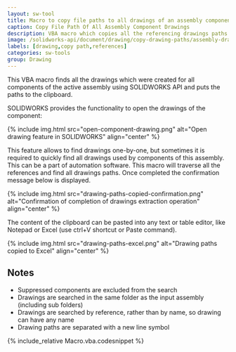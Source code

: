 ```yaml
---
layout: sw-tool
title: Macro to copy file paths to all drawings of an assembly components using SOLIDWORKS API
caption: Copy File Path Of All Assembly Component Drawings
description: VBA macro which copies all the referencing drawings paths of the components of the active assembly using SOLIDWORKS API
image: /solidworks-api/document/drawing/copy-drawing-paths/assembly-drawings.png
labels: [drawing,copy path,references]
categories: sw-tools
group: Drawing
---
```

This VBA macro finds all the drawings which were created for all components of the active assembly using SOLIDWORKS API and puts the paths to the clipboard.

SOLIDWORKS provides the functionality to open the drawings of the component:

{% include img.html src="open-component-drawing.png" alt="Open drawing feature in SOLIDWORKS" align="center" %}

This feature allows to find drawings one-by-one, but sometimes it is required to quickly find all drawings used by components of this assembly. This can be a part of automation software. This macro will traverse all the references and find all drawings paths. Once completed the confirmation message below is displayed.

{% include img.html src="drawing-paths-copied-confirmation.png" alt="Confirmation of completion of drawings extraction operation" align="center" %}

The content of the clipboard can be pasted into any text or table editor, like Notepad or Excel (use ctrl+V shortcut or Paste command).

{% include img.html src="drawing-paths-excel.png" alt="Drawing paths copied to Excel" align="center" %}

## Notes

* Suppressed components are excluded from the search
* Drawings are searched in the same folder as the input assembly (including sub folders)
* Drawings are searched by reference, rather than by name, so drawing can have any name
* Drawing paths are separated with a new line symbol

{% include_relative Macro.vba.codesnippet %}
